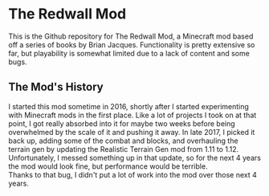 # The Redwall Mod
This is the Github repository for The Redwall Mod, a Minecraft mod based off a series of books by Brian Jacques. Functionality is pretty extensive so far, but playability is somewhat limited due to a lack of content and some bugs. 
## The Mod's History
I started this mod sometime in 2016, shortly after I started experimenting with Minecraft mods in the first place. Like a lot of projects I took on at that point, I got really absorbed into it for maybe two weeks before being overwhelmed by the scale of it and pushing it away. In late 2017, I picked it back up, adding some of the combat and blocks, and overhauling the terrain gen by updating the Realistic Terrain Gen mod from 1.11 to 1.12. Unfortunately, I messed something up in that update, so for the next 4 years the mod would look fine, but performance would be terrible.<br>
Thanks to that bug, I didn't put a lot of work into the mod over those next 4 years. 
